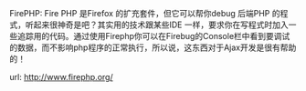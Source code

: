 FirePHP:
Fire PHP 是Firefox 的扩充套件，但它可以帮你debug 后端PHP 的程式，听起来很神奇是吧？其实用的技术跟某些IDE 一样，要求你在写程式时加入一些追踪用的代码。通过使用Firephp你可以在Firebug的Console栏中看到要调试的数据，而不影响php程序的正常执行，所以说，这东西对于Ajax开发是很有帮助的！

url:
http://www.firephp.org/
